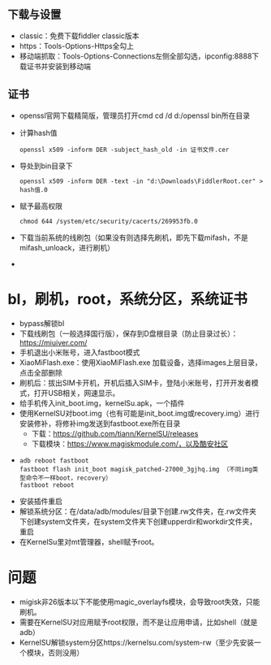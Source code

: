 ## 下载与设置
- classic：免费下载fiddler classic版本
- https：Tools-Options-Https全勾上
- 移动端抓取：Tools-Options-Connections左侧全部勾选，ipconfig:8888下载证书并安装到移动端
## 证书
- openssl官网下载精简版，管理员打开cmd cd /d d:/openssl bin所在目录
- 计算hash值
  ```
  openssl x509 -inform DER -subject_hash_old -in 证书文件.cer
  ```
- 导处到bin目录下
  ```
  openssl x509 -inform DER -text -in "d:\Downloads\FiddlerRoot.cer" > hash值.0
  ```
- 赋予最高权限
  ```
  chmod 644 /system/etc/security/cacerts/269953fb.0
  ```

- 下载当前系统的线刷包（如果没有则选择先刷机，即先下载mifash，不是mifash_unloack，进行刷机）
- 


# bl，刷机，root，系统分区，系统证书
- bypass解锁bl
- 下载线刷包（一般选择国行版），保存到D盘根目录（防止目录过长）：https://miuiver.com/
- 手机退出小米账号，进入fastboot模式
- XiaoMiFlash.exe：使用XiaoMiFlash.exe 加载设备，选择images上层目录，点击全部删除
- 刷机后：拔出SIM卡开机，开机后插入SIM卡，登陆小米账号，打开开发者模式，打开USB相关，网速显示。
- 给手机传入init_boot.img，kernelSu.apk，一个插件
- 使用KernelSU对boot.img（也有可能是init_boot.img或recovery.img）进行安装修补，将修补img发送到fastboot.exe所在目录
  - 下载：https://github.com/tiann/KernelSU/releases
  - 下载模块：https://www.magiskmodule.com/，以及酷安社区
- ```
  adb reboot fastboot
  fastboot flash init_boot magisk_patched-27000_3gjhq.img （不同img类型命令不一样boot，recovery）
  fastboot reboot
  ```
- 安装插件重启
- 解锁系统分区：在/data/adb/modules/目录下创建.rw文件夹，在.rw文件夹下创建system文件夹，在system文件夹下创建upperdir和workdir文件夹，重启
- 在KernelSu里对mt管理器，shell赋予root。

# 问题
- migisk非26版本以下不能使用magic_overlayfs模块，会导致root失效，只能刷机。
- 需要在KernelSU对应用赋予root权限，而不是让应用申请，比如shell（就是adb）
- KernelSU解锁system分区https://kernelsu.com/system-rw（至少先安装一个模块，否则没用）
